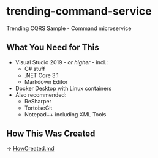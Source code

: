 # trending-command-service
Trending CQRS Sample - Command microservice

## What You Need for This
 + Visual Studio 2019 - *or higher* - incl.:
    + C# stuff
    + .NET Core 3.1
    + Markdown Editor
 + Docker Desktop with Linux containers
 + Also recommended:
    + ReSharper
    + TortoiseGit
    + Notepad++ including XML Tools

## How This Was Created
&rarr; [HowCreated.md](HowCreated.md)
